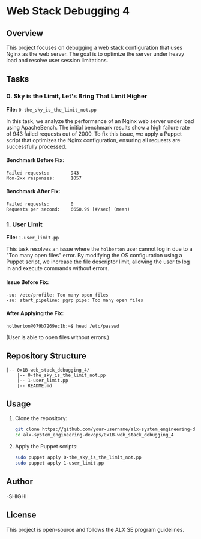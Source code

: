 # Web Stack Debugging 4

## Overview
This project focuses on debugging a web stack configuration that uses Nginx as the web server. The goal is to optimize the server under heavy load and resolve user session limitations.

## Tasks

### 0. Sky is the Limit, Let's Bring That Limit Higher
**File:** `0-the_sky_is_the_limit_not.pp`

In this task, we analyze the performance of an Nginx web server under load using ApacheBench. The initial benchmark results show a high failure rate of 943 failed requests out of 2000. To fix this issue, we apply a Puppet script that optimizes the Nginx configuration, ensuring all requests are successfully processed.

#### Benchmark Before Fix:
```
Failed requests:        943
Non-2xx responses:      1057
```

#### Benchmark After Fix:
```
Failed requests:        0
Requests per second:    6650.99 [#/sec] (mean)
```

### 1. User Limit
**File:** `1-user_limit.pp`

This task resolves an issue where the `holberton` user cannot log in due to a "Too many open files" error. By modifying the OS configuration using a Puppet script, we increase the file descriptor limit, allowing the user to log in and execute commands without errors.

#### Issue Before Fix:
```
-su: /etc/profile: Too many open files
-su: start_pipeline: pgrp pipe: Too many open files
```

#### After Applying the Fix:
```
holberton@079b7269ec1b:~$ head /etc/passwd
```
(User is able to open files without errors.)

## Repository Structure
```
|-- 0x1B-web_stack_debugging_4/
    |-- 0-the_sky_is_the_limit_not.pp
    |-- 1-user_limit.pp
    |-- README.md
```

## Usage
1. Clone the repository:
   ```sh
   git clone https://github.com/your-username/alx-system_engineering-devops.git
   cd alx-system_engineering-devops/0x1B-web_stack_debugging_4
   ```
2. Apply the Puppet scripts:
   ```sh
   sudo puppet apply 0-the_sky_is_the_limit_not.pp
   sudo puppet apply 1-user_limit.pp
   ```

## Author
-SHIGHI

## License
This project is open-source and follows the ALX SE program guidelines.


